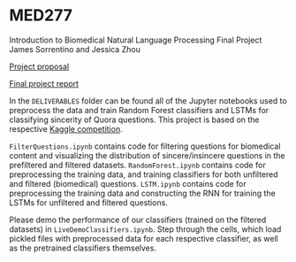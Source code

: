 # MED277

Introduction to Biomedical Natural Language Processing Final Project\
James Sorrentino and Jessica Zhou

[Project proposal](https://docs.google.com/document/d/1CuFxbl7UYIsE8zaTxz7CsERl31eqVIJaM7aDxzFsWqU/edit?usp=sharing)

[Final project report](https://docs.google.com/document/d/1H5nZ3QRxygRVN4XT-zGZPvzfdh82XzjH0bJnDklcCZw/edit?usp=sharing)

In the `DELIVERABLES` folder can be found all of the Jupyter notebooks used to preprocess the data and train Random Forest classifiers and LSTMs for classifying sincerity of Quora questions. This project is based on the respective [Kaggle competition](https://www.kaggle.com/c/quora-insincere-questions-classification).

`FilterQuestions.ipynb` contains code for filtering questions for biomedical content and visualizing the distribution of sincere/insincere questions in the prefiltered and filtered datasets.
`RandomForest.ipynb` contains code for preprocessing the training data, and training classifiers for both unfiltered and filtered (biomedical) questions.
`LSTM.ipynb` contains code for preprocessing the training data and constructing the RNN for training the LSTMs for unfiltered and filtered questions.

Please demo the performance of our classifiers (trained on the filtered datasets) in `LiveDemoClassifiers.ipynb`. Step through the cells, which load pickled files with preprocessed data for each respective classifier, as well as the pretrained classifiers themselves. 
